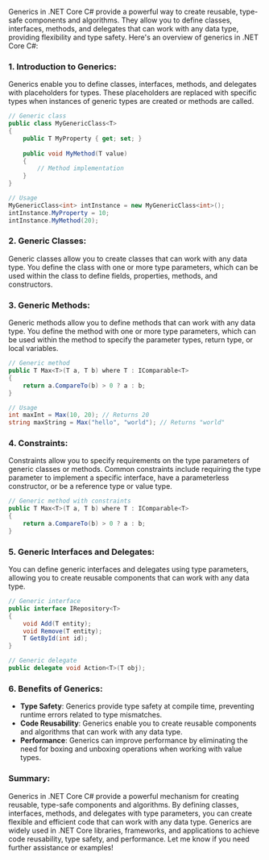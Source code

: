 Generics in .NET Core C# provide a powerful way to create reusable, type-safe components and algorithms. They allow you to define classes, interfaces, methods, and delegates that can work with any data type, providing flexibility and type safety. Here's an overview of generics in .NET Core C#:

### 1. Introduction to Generics:

Generics enable you to define classes, interfaces, methods, and delegates with placeholders for types. These placeholders are replaced with specific types when instances of generic types are created or methods are called.

```csharp
// Generic class
public class MyGenericClass<T>
{
    public T MyProperty { get; set; }
    
    public void MyMethod(T value)
    {
        // Method implementation
    }
}

// Usage
MyGenericClass<int> intInstance = new MyGenericClass<int>();
intInstance.MyProperty = 10;
intInstance.MyMethod(20);
```

### 2. Generic Classes:

Generic classes allow you to create classes that can work with any data type. You define the class with one or more type parameters, which can be used within the class to define fields, properties, methods, and constructors.

### 3. Generic Methods:

Generic methods allow you to define methods that can work with any data type. You define the method with one or more type parameters, which can be used within the method to specify the parameter types, return type, or local variables.

```csharp
// Generic method
public T Max<T>(T a, T b) where T : IComparable<T>
{
    return a.CompareTo(b) > 0 ? a : b;
}

// Usage
int maxInt = Max(10, 20); // Returns 20
string maxString = Max("hello", "world"); // Returns "world"
```

### 4. Constraints:

Constraints allow you to specify requirements on the type parameters of generic classes or methods. Common constraints include requiring the type parameter to implement a specific interface, have a parameterless constructor, or be a reference type or value type.

```csharp
// Generic method with constraints
public T Max<T>(T a, T b) where T : IComparable<T>
{
    return a.CompareTo(b) > 0 ? a : b;
}
```

### 5. Generic Interfaces and Delegates:

You can define generic interfaces and delegates using type parameters, allowing you to create reusable components that can work with any data type.

```csharp
// Generic interface
public interface IRepository<T>
{
    void Add(T entity);
    void Remove(T entity);
    T GetById(int id);
}

// Generic delegate
public delegate void Action<T>(T obj);
```

### 6. Benefits of Generics:

- **Type Safety**: Generics provide type safety at compile time, preventing runtime errors related to type mismatches.
- **Code Reusability**: Generics enable you to create reusable components and algorithms that can work with any data type.
- **Performance**: Generics can improve performance by eliminating the need for boxing and unboxing operations when working with value types.

### Summary:

Generics in .NET Core C# provide a powerful mechanism for creating reusable, type-safe components and algorithms. By defining classes, interfaces, methods, and delegates with type parameters, you can create flexible and efficient code that can work with any data type. Generics are widely used in .NET Core libraries, frameworks, and applications to achieve code reusability, type safety, and performance. Let me know if you need further assistance or examples!